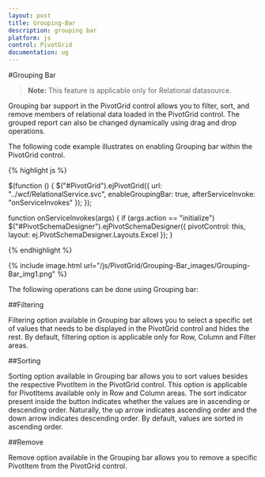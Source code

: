 ```yaml
---
layout: post
title: Grouping-Bar
description: grouping bar
platform: js
control: PivotGrid
documentation: ug
---
```


#Grouping Bar

>**Note:** This feature is applicable only for Relational datasource.

Grouping bar support in the PivotGrid control allows you to filter, sort, and remove members of relational data loaded in the PivotGrid control. The grouped report can also be changed dynamically using drag and drop operations.

The following code example illustrates on enabling Grouping bar within the PivotGrid control.

{% highlight js %}

$(function () {
    $("#PivotGrid").ejPivotGrid({
        url: "../wcf/RelationalService.svc",
        enableGroupingBar: true,
        afterServiceInvoke: "onServiceInvokes"
     });
});

function onServiceInvokes(args) {
    if (args.action == "initialize")
        $("#PivotSchemaDesigner").ejPivotSchemaDesigner({
            pivotControl: this,
            layout: ej.PivotSchemaDesigner.Layouts.Excel
        });
}

{% endhighlight %}

{% include image.html url="/js/PivotGrid/Grouping-Bar_images/Grouping-Bar_img1.png" %}

The following operations can be done using Grouping bar:

##Filtering

Filtering option available in Grouping bar allows you to select a specific set of values that needs to be displayed in the PivotGrid control and hides the rest. By default, filtering option is applicable only for Row, Column and Filter areas.

##Sorting

Sorting option available in Grouping bar allows you to sort values besides the respective PivotItem in the PivotGrid control. This option is applicable for PivotItems available only in Row and Column areas. The sort indicator present inside the button indicates whether the values are in ascending or descending order. Naturally, the up arrow indicates ascending order and the down arrow indicates descending order. By default, values are sorted in ascending order.

##Remove

Remove option available in the Grouping bar allows you to remove a specific PivotItem from the PivotGrid control.


